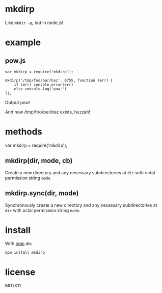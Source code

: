 mkdirp
======

Like `mkdir -p`, but in node.js!

example
=======

pow.js
------
    var mkdirp = require('mkdirp');
    
    mkdirp('/tmp/foo/bar/baz', 0755, function (err) {
        if (err) console.error(err)
        else console.log('pow!')
    });

Output
    pow!

And now /tmp/foo/bar/baz exists, huzzah!

methods
=======

var mkdirp = require('mkdirp');

mkdirp(dir, mode, cb)
---------------------

Create a new directory and any necessary subdirectories at `dir` with octal
permission string `mode`.

mkdirp.sync(dir, mode)
----------------------

Synchronously create a new directory and any necessary subdirectories at `dir`
with octal permission string `mode`.

install
=======

With [npm](http://npmjs.org) do:

    npm install mkdirp

license
=======

MIT/X11
